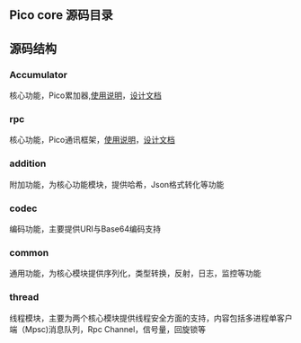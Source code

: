 ## Pico core 源码目录

## 源码结构

### Accumulator 

核心功能，Pico累加器,[使用说明](./Accumulator/README.md)，[设计文档](Accumulator/Design.md)

### rpc

核心功能，Pico通讯框架，[使用说明](./rpc/README.md)，[设计文档](rpc/Design.md)

### addition

附加功能，为核心功能模块，提供哈希，Json格式转化等功能

### codec

编码功能，主要提供URI与Base64编码支持

### common

通用功能，为核心模块提供序列化，类型转换，反射，日志，监控等功能

### thread

线程模块，主要为两个核心模块提供线程安全方面的支持，内容包括多进程单客户端（Mpsc)消息队列，Rpc Channel，信号量，回旋锁等